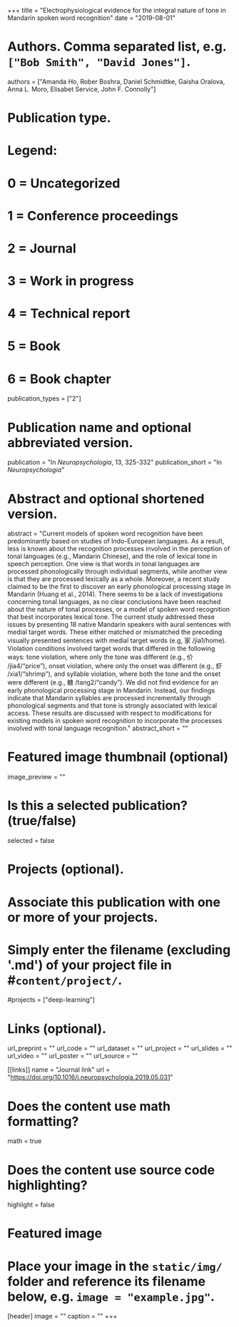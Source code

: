 +++
title = "Electrophysiological evidence for the integral nature of tone in Mandarin spoken word recognition"
date = "2019-08-01"

# Authors. Comma separated list, e.g. `["Bob Smith", "David Jones"]`.
authors = ["Amanda Ho, Rober Boshra, Daniel Schmidtke, Gaisha Oralova, Anna L. Moro, Elisabet Service, John F. Connolly"]

# Publication type.
# Legend:
# 0 = Uncategorized
# 1 = Conference proceedings
# 2 = Journal
# 3 = Work in progress
# 4 = Technical report
# 5 = Book
# 6 = Book chapter
publication_types = ["2"]

# Publication name and optional abbreviated version.
publication = "In *Neuropsychologia*, 13, 325-332"
publication_short = "In *Neuropsychologia*"

# Abstract and optional shortened version.
abstract = "Current models of spoken word recognition have been predominantly based on studies of Indo-European languages. As a result, less is known about the recognition processes involved in the perception of tonal languages (e.g., Mandarin Chinese), and the role of lexical tone in speech perception. One view is that words in tonal languages are processed phonologically through individual segments, while another view is that they are processed lexically as a whole. Moreover, a recent study claimed to be the first to discover an early phonological processing stage in Mandarin (Huang et al., 2014). There seems to be a lack of investigations concerning tonal languages, as no clear conclusions have been reached about the nature of tonal processes, or a model of spoken word recognition that best incorporates lexical tone. The current study addressed these issues by presenting 18 native Mandarin speakers with aural sentences with medial target words. These either matched or mismatched the preceding visually presented sentences with medial target words (e.g, 家 /jia1/home). Violation conditions involved target words that differed in the following ways: tone violation, where only the tone was different (e.g., 价 /jia4/“price”), onset violation, where only the onset was different (e.g., 虾 /xia1/“shrimp”), and syllable violation, where both the tone and the onset were different (e.g., 糖 /tang2/“candy”). We did not find evidence for an early phonological processing stage in Mandarin. Instead, our findings indicate that Mandarin syllables are processed incrementally through phonological segments and that tone is strongly associated with lexical access. These results are discussed with respect to modifications for existing models in spoken word recognition to incorporate the processes involved with tonal language recognition."
abstract_short = ""

# Featured image thumbnail (optional)
image_preview = ""

# Is this a selected publication? (true/false)
selected = false

# Projects (optional).
#   Associate this publication with one or more of your projects.
#   Simply enter the filename (excluding '.md') of your project file in #`content/project/`.
#projects = ["deep-learning"]

# Links (optional). 
url_preprint = ""
url_code = ""
url_dataset = ""
url_project = ""
url_slides = ""
url_video = ""
url_poster = ""
url_source = ""

[[links]]
name = "Journal link"
url = "https://doi.org/10.1016/j.neuropsychologia.2019.05.031"

# Does the content use math formatting?
math = true

# Does the content use source code highlighting?
highlight = false

# Featured image
# Place your image in the `static/img/` folder and reference its filename below, e.g. `image = "example.jpg"`.
[header]
image = ""
caption = ""
+++
